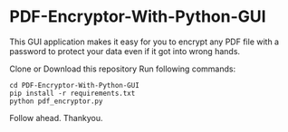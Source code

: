 # PDF-Encryptor-With-Python-GUI
This GUI application makes it easy for you to encrypt any PDF file with a password to protect your data even if it got into wrong hands.

Clone or Download this repository
Run following commands:
```shell
cd PDF-Encryptor-With-Python-GUI
pip install -r requirements.txt
python pdf_encryptor.py
```
Follow ahead.
Thankyou.
